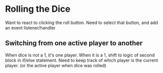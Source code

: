 # Rolling the Dice

Want to react to clicking the roll button. Need to select that button, and add an event listener/handler

## Switching from one active player to another

When dice is not a 1, it's one player. When it is a 1, shift to logic of second block in if/else statement.
Need to keep track of which player is the current player. (or the active player when dice was rolled)
